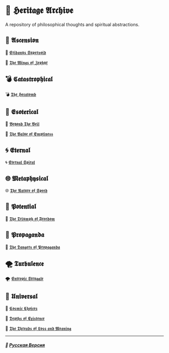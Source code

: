 # 📁 𝕳𝖊𝖗𝖎𝖙𝖆𝖌𝖊 𝕬𝖗𝖈𝖍𝖎𝖛𝖊
<p align="justify">A repository of philosophical thoughts and spiritual abstractions.</p>

## 🌟 𝕬𝖘𝖈𝖊𝖓𝖘𝖎𝖔𝖓
🌟 [𝕰𝖗𝖎𝖉𝖆𝖓𝖚𝖘 𝕾𝖚𝖕𝖊𝖗𝖛𝖔𝖎𝖉](ascension/eridanus_supervoid/english.md)

🌟 [𝕿𝖍𝖊 𝖂𝖎𝖓𝖌𝖘 𝖔𝖋 𝖅𝖊𝖕𝖍𝖞𝖗](ascension/the_wings_of_zephyr/english.md)

## 💣 𝕮𝖆𝖙𝖆𝖘𝖙𝖗𝖔𝖕𝖍𝖎𝖈𝖆𝖑
💣 [𝕿𝖍𝖊 𝕳𝖊𝖈𝖆𝖙𝖔𝖒𝖇](catastrophical/the_hecatomb/english.md)

## 🔮 𝕰𝖘𝖔𝖙𝖊𝖗𝖎𝖈𝖆𝖑
🔮 [𝕭𝖊𝖞𝖔𝖓𝖉 𝕿𝖍𝖊 𝖁𝖊𝖎𝖑](esoterical/beyond_the_veil/english.md)

🔮 [𝕿𝖍𝖊 𝖁𝖆𝖑𝖚𝖊 𝖔𝖋 𝕰𝖒𝖕𝖙𝖎𝖓𝖊𝖘𝖘](esoterical/the_value_of_emptiness/english.md)

## 🌀 𝕰𝖙𝖊𝖗𝖓𝖆𝖑
🌀 [𝕰𝖙𝖊𝖗𝖓𝖆𝖑 𝕾𝖕𝖎𝖗𝖆𝖑](eternal/eternal_spiral/english.md)

## 🌐 𝕸𝖊𝖙𝖆𝖕𝖍𝖞𝖘𝖎𝖈𝖆𝖑
🌐 [𝕿𝖍𝖊 𝕹𝖆𝖙𝖚𝖗𝖊 𝖔𝖋 𝕾𝖕𝖊𝖊𝖉](metaphysical/the_nature_of_speed/english.md)

## 🌱 𝕻𝖔𝖙𝖊𝖓𝖙𝖎𝖆𝖑
🌱 [𝕿𝖍𝖊 𝕿𝖗𝖎𝖚𝖒𝖕𝖍 𝖔𝖋 𝕱𝖗𝖊𝖊𝖉𝖔𝖒](potential/the_triumph_of_freedom/english.md)

## 📢 𝕻𝖗𝖔𝖕𝖆𝖌𝖆𝖓𝖉𝖆
📢 [𝕿𝖍𝖊 𝕯𝖆𝖓𝖌𝖊𝖗𝖘 𝖔𝖋 𝕻𝖗𝖔𝖕𝖆𝖌𝖆𝖓𝖉𝖆](propaganda/the_dangers_of_propaganda/english.md)

## 🌪️ 𝕿𝖚𝖗𝖇𝖚𝖑𝖊𝖓𝖈𝖊
🌪️ [𝕰𝖓𝖙𝖗𝖔𝖕𝖎𝖈 𝕾𝖙𝖗𝖚𝖌𝖌𝖑𝖊](turbulence/entropic_struggle/english.md)

## 🌌 𝖀𝖓𝖎𝖛𝖊𝖗𝖘𝖆𝖑
🌌 [𝕮𝖔𝖘𝖒𝖎𝖈 𝕮𝖍𝖔𝖎𝖈𝖊𝖘](universal/cosmic_choices/english.md)

🌌 [𝕯𝖊𝖕𝖙𝖍𝖘 𝖔𝖋 𝕰𝖝𝖎𝖘𝖙𝖊𝖓𝖈𝖊](universal/depth_of_existence/english.md)

🌌 [𝕿𝖍𝖊 𝕿𝖍𝖗𝖊𝖆𝖉𝖘 𝖔𝖋 𝕷𝖔𝖘𝖘 𝖆𝖓𝖉 𝕸𝖊𝖆𝖓𝖎𝖓𝖌](universal/the_threads_of_loss_and_meaning/english.md)

***

##### 🌻 [Русская Версия](index-2.md)
